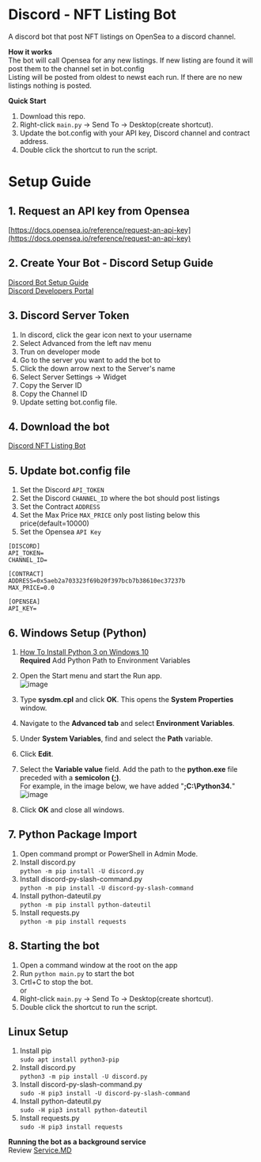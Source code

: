 # Discord - NFT Listing Bot  
A discord bot that post NFT listings on OpenSea to a discord channel.  

**__How it works__**  
The bot will call Opensea for any new listings. If new listing are found it will post them to the channel set in bot.config  
Listing will be posted from oldest to newst each run. If there are no new listings nothing is posted.  

**Quick Start**  
1. Download this repo.  
1. Right-click `main.py` -> Send To -> Desktop(create shortcut).  
1. Update the bot.config with your API key, Discord channel and contract address.  
1. Double click the shortcut to run the script.  


# Setup Guide  
## 1. Request an API key from Opensea
[https://docs.opensea.io/reference/request-an-api-key](https://docs.opensea.io/reference/request-an-api-key)  

## 2. Create Your Bot - Discord Setup Guide  
[Discord Bot Setup Guide](https://discordjs.guide/preparations/setting-up-a-bot-application.html#creating-your-bot)  
[Discord Developers Portal](https://discord.com/developers/applications) 

## 3. Discord Server Token  
1. In discord, click the gear icon next to your username  
1. Select Advanced from the left nav menu  
1. Trun on developer mode  
1. Go to the server you want to add the bot to  
1. Click the down arrow next to the Server's name  
1. Select Server Settings -> Widget   
1. Copy the Server ID  
1. Copy the Channel ID  
1. Update setting bot.config file.  

## 4. Download the bot  
[Discord NFT Listing Bot](https://github.com/minerminer4949/Discord-NFT-Listing-Bot/archive/refs/heads/main.zip)

## 5. Update bot.config file  
1. Set the Discord `API_TOKEN`
1. Set the Discord `CHANNEL_ID` where the bot should post listings
1. Set the Contract `ADDRESS`
1. Set the Max Price `MAX_PRICE` only post listing below this price(default=10000)
1. Set the Opensea `API Key`

```
[DISCORD]
API_TOKEN=
CHANNEL_ID=

[CONTRACT]
ADDRESS=0x5aeb2a703323f69b20f397bcb7b38610ec37237b 
MAX_PRICE=0.0

[OPENSEA]
API_KEY=
```

## 6. Windows Setup (Python) 
1. [How To Install Python 3 on Windows 10](https://phoenixnap.com/kb/how-to-install-python-3-windows)  
**Required** Add Python Path to Environment Variables  
1. Open the Start menu and start the Run app.  
![image](https://user-images.githubusercontent.com/83915691/154369254-f3dfee3f-baf7-4fd4-ae9d-2f314bdf24a2.png)

1. Type **sysdm.cpl** and click **OK**. This opens the **System Properties** window.
1. Navigate to the **Advanced tab** and select **Environment Variables**.
1. Under **System Variables**, find and select the **Path** variable.
1. Click **Edit**.
1. Select the **Variable value** field. Add the path to the **python.exe** file preceded with a **semicolon (;)**.  
For example, in the image below, we have added "**;C:\Python34.**"  
![image](https://user-images.githubusercontent.com/83915691/154369290-60375fb6-b907-4f7d-ac34-1425332b9b44.png)
1. Click **OK** and close all windows.   

## 7. Python Package Import  
1. Open command prompt or PowerShell in Admin Mode.  
1. Install discord.py  
`python -m pip install -U discord.py`  
1. Install discord-py-slash-command.py  
`python -m pip install -U discord-py-slash-command`  
1. Install python-dateutil.py  
`python -m pip install python-dateutil`  
1. Install requests.py  
`python -m pip install requests`  

## 8. Starting the bot  
1. Open a command window at the root on the app  
1. Run `python main.py` to start the bot  
1. Crtl+C to stop the bot.  
or
1. Right-click `main.py` -> Send To -> Desktop(create shortcut).   
1. Double click the shortcut to run the script.  


## Linux Setup  
1. Install pip  
`sudo apt install python3-pip`  
1. Install discord.py  
`python3 -m pip install -U discord.py`  
1. Install discord-py-slash-command.py  
`sudo -H pip3 install -U discord-py-slash-command`  
1. Install python-dateutil.py  
`sudo -H pip3 install python-dateutil`  
1. Install requests.py  
`sudo -H pip3 install requests`  

**Running the bot as a background service**  
Review [Service.MD](https://github.com/minerminer4949/Discord-NFT-Listing-Bot/archive/refs/heads/Service.MD)



